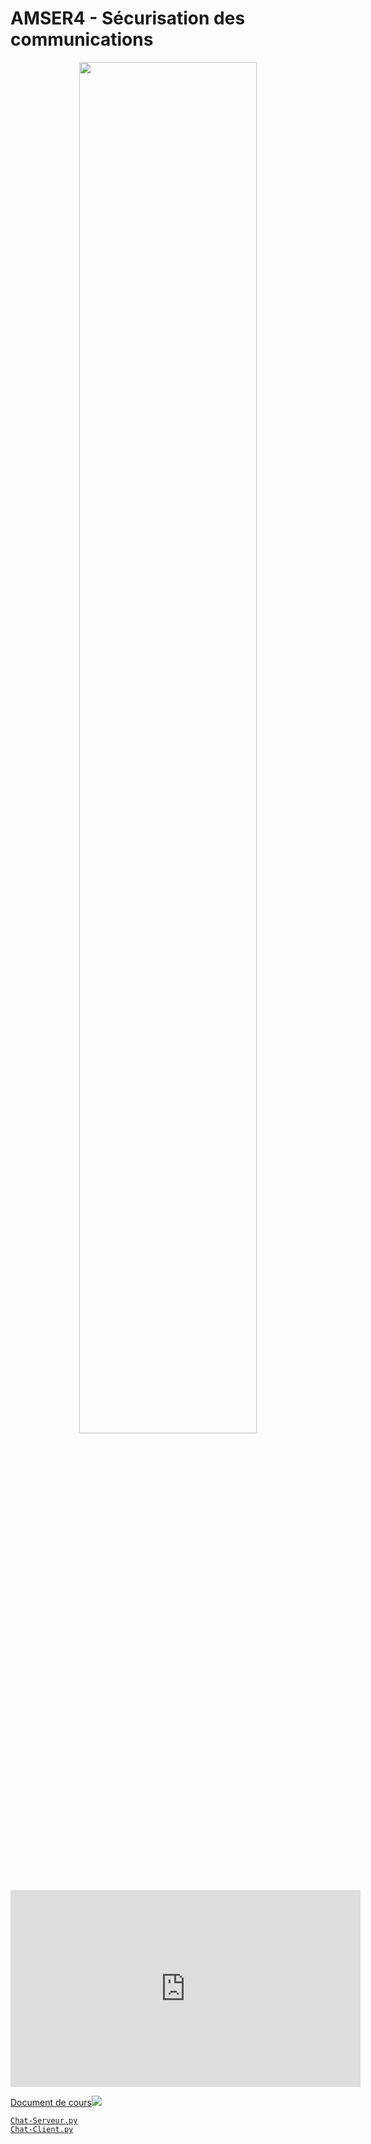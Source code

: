 # **AMSER4 - Sécurisation des communications**

<center><img src="https://files.realpython.com/media/HTTPS-Fundamentals-with-Python_Watermarked.8da2b3c561b9.jpg" width="75%"></center>

<!-- <center><p style="font-style: italic;color=red;">Se connecter à votre compte office365 pour visualiser les vidéos</p></center> -->


<center><iframe width="560" height="315" src="https://www.youtube.com/embed/7W7WPMX7arI" title="YouTube video player" frameborder="0" allow="accelerometer; autoplay; clipboard-write; encrypted-media; gyroscope; picture-in-picture" allowfullscreen></iframe></center>


<a href="https://sasl56-my.sharepoint.com/:w:/g/personal/mickael_kerviche_sa-sl_fr/Ef6RXUX9zP9OrbaAvIgkoqsBs4Loq_rzaM8Y3kN0ix4Pzw?e=KiWbep" target="_blank">Document de cours<img src="https://c1-word-view-15.cdn.office.net/wv/resources/1033/FavIcon_Word.ico"></a>



<a href="chat_serveur.py" target="_blank">`Chat-Serveur.py`</a><br>
<a href="Chat-Client.py" target="_blank">`Chat-Client.py`</a><br>


<!-- 
## Fichiers Filius
<img src="exemple.png">
<a href="https://sasl56-my.sharepoint.com/:u:/g/personal/mickael_kerviche_sa-sl_fr/EYCMNcnZa_hKrHwsWtyLCRYBlJckmoKgjRx2ZQLpYxpU3Q?e=2MYLS2" target="_blank">Exemple du cours.fls<img src="\images\filius.png" width="32px"></a>

<img src="Exo3.png">
<a href="https://sasl56-my.sharepoint.com/:u:/g/personal/mickael_kerviche_sa-sl_fr/EV4zFiIUprRKoKylAt0lUWkB5ddhkPBFzbnRIRyOytWzvQ?e=b0VmGO" target="_blank">Exo3.fls<img src="\images\filius.png" width="32px"></a>
[Exo3 - Corrigé](exo3_corrige.md) -->